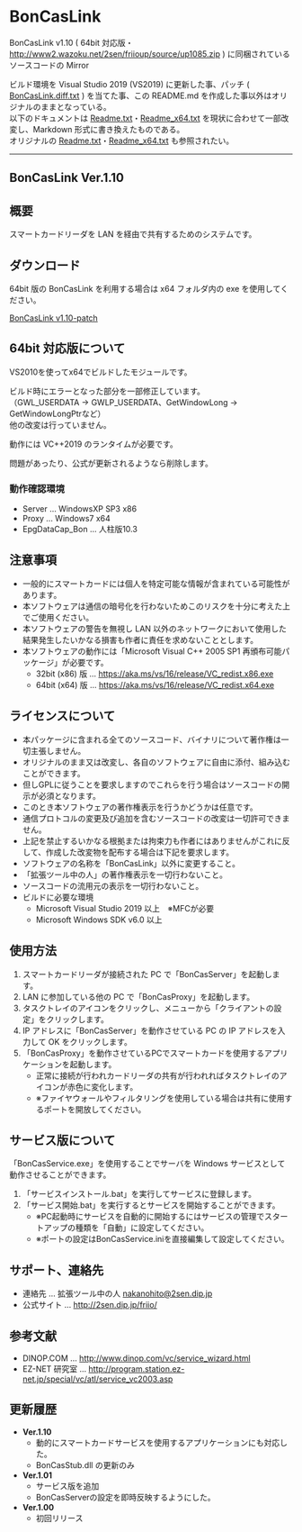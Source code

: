 
# BonCasLink

BonCasLink v1.10 ( 64bit 対応版・http://www2.wazoku.net/2sen/friioup/source/up1085.zip ) に同梱されているソースコードの Mirror

ビルド環境を Visual Studio 2019 (VS2019) に更新した事、パッチ ( [BonCasLink.diff.txt](http://www2.wazoku.net/2sen/dtvvup/source/BonCasLink.diff.txt) ) を当てた事、この README.md を作成した事以外はオリジナルのままとなっている。  
以下のドキュメントは [Readme.txt](README.txt)・[Readme_x64.txt](README_x64.txt) を現状に合わせて一部改変し、Markdown 形式に書き換えたものである。  
オリジナルの [Readme.txt](README.txt)・[Readme_x64.txt](README_x64.txt) も参照されたい。

----

## BonCasLink Ver.1.10

## 概要

スマートカードリーダを LAN を経由で共有するためのシステムです。

## ダウンロード

64bit 版の BonCasLink を利用する場合は x64 フォルダ内の exe を使用してください。

[BonCasLink v1.10-patch](https://github.com/miraao/BonCasLink/releases/download/v1.10-patch/BonCasLink_v1.10-patch.zip)

## 64bit 対応版について

VS2010を使ってx64でビルドしたモジュールです。

ビルド時にエラーとなった部分を一部修正しています。  
（GWL_USERDATA -> GWLP_USERDATA、GetWindowLong -> GetWindowLongPtrなど）  
他の改変は行っていません。  

動作には VC++2019 のランタイムが必要です。

問題があったり、公式が更新されるようなら削除します。

### 動作確認環境
- Server … WindowsXP SP3 x86
- Proxy … Windows7 x64
- EpgDataCap_Bon … 人柱版10.3

## 注意事項

- 一般的にスマートカードには個人を特定可能な情報が含まれている可能性があります。
- 本ソフトウェアは通信の暗号化を行わないためこのリスクを十分に考えた上でご使用ください。
- 本ソフトウェアの警告を無視し LAN 以外のネットワークにおいて使用した結果発生したいかなる損害も作者に責任を求めないこととします。
- 本ソフトウェアの動作には「Microsoft Visual C++ 2005 SP1 再頒布可能パッケージ」が必要です。
  - 32bit (x86) 版 … https://aka.ms/vs/16/release/VC_redist.x86.exe
  - 64bit (x64) 版 … https://aka.ms/vs/16/release/VC_redist.x64.exe

## ライセンスについて

- 本パッケージに含まれる全てのソースコード、バイナリについて著作権は一切主張しません。
- オリジナルのまま又は改変し、各自のソフトウェアに自由に添付、組み込むことができます。
- 但しGPLに従うことを要求しますのでこれらを行う場合はソースコードの開示が必須となります。
- このとき本ソフトウェアの著作権表示を行うかどうかは任意です。
- 通信プロトコルの変更及び追加を含むソースコードの改変は一切許可できません。
- 上記を禁止するいかなる根拠または拘束力も作者にはありませんがこれに反して、作成した改変物を配布する場合は下記を要求します。
- ソフトウェアの名称を「BonCasLink」以外に変更すること。
- 「拡張ツール中の人」の著作権表示を一切行わないこと。
- ソースコードの流用元の表示を一切行わないこと。
- ビルドに必要な環境
  - Microsoft Visual Studio 2019 以上　※MFCが必要
  - Microsoft Windows SDK v6.0 以上

## 使用方法

1. スマートカードリーダが接続された PC で「BonCasServer」を起動します。
2. LAN に参加している他の PC で「BonCasProxy」を起動します。
3. タスクトレイのアイコンをクリックし、メニューから「クライアントの設定」をクリックします。
4. IP アドレスに「BonCasServer」を動作させている PC の IP アドレスを入力して OK をクリックします。
5. 「BonCasProxy」を動作させているPCでスマートカードを使用するアプリケーションを起動します。
   - 正常に接続が行われカードリーダの共有が行われればタスクトレイのアイコンが赤色に変化します。
   - ※ファイヤウォールやフィルタリングを使用している場合は共有に使用するポートを開放してください。

## サービス版について

「BonCasService.exe」を使用することでサーバを Windows サービスとして動作させることができます。

1. 「サービスインストール.bat」を実行してサービスに登録します。
2. 「サービス開始.bat」を実行するとサービスを開始することができます。
   - ※PC起動時にサービスを自動的に開始するにはサービスの管理でスタートアップの種類を「自動」に設定してください。
   - ※ポートの設定はBonCasService.iniを直接編集して設定してください。

## サポート、連絡先

- 連絡先 … 拡張ツール中の人 nakanohito@2sen.dip.jp
- 公式サイト … http://2sen.dip.jp/friio/

## 参考文献

- DINOP.COM … http://www.dinop.com/vc/service_wizard.html
- EZ-NET 研究室 … http://program.station.ez-net.jp/special/vc/atl/service_vc2003.asp

## 更新履歴

- **Ver.1.10**
  - 動的にスマートカードサービスを使用するアプリケーションにも対応した。
  - BonCasStub.dll の更新のみ
- **Ver.1.01**
  - サービス版を追加
  - BonCasServerの設定を即時反映するようにした。
- **Ver.1.00**
  - 初回リリース
